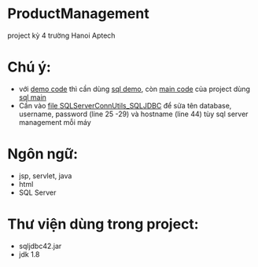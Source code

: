 # ProductManagement
project kỳ 4 trường Hanoi Aptech

# Chú ý:
- với [demo code](demo%20code) thì cần dùng [sql demo](SQLDemo.sql), còn [main code](main%20code) của project dùng [sql main](SQLMain.sql)
- Cần vào [file SQLServerConnUtils_SQLJDBC](src/java/conn/SQLServerConnUtils_SQLJDBC.java)
để sửa tên database, username, password (line 25 -29) và hostname (line 44) tùy sql server management mỗi máy

# Ngôn ngữ:
- jsp, servlet, java
- html
- SQL Server

# Thư viện dùng trong project:
- sqljdbc42.jar
- jdk 1.8
